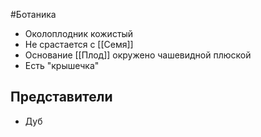 #Ботаника 
- Околоплодник кожистый
- Не срастается с [[Семя]]
- Основание [[Плод]] окружено чашевидной плюской 
- Есть "крышечка"
## Представители
- Дуб 
